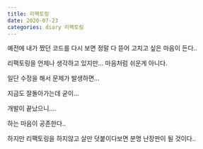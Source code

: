 ```yaml
---
title: 리팩토링
date: 2020-07-23
categories: diary 리팩토링
---
```

예전에 내가 짰던 코드를 다시 보면 정말 다 뜯어 고치고 싶은 마음이 든다..

리팩토링을 언제나 생각하고 있지만... 마음처럼 쉬운게 아니다.

일단 수정을 해서 문제가 발생하면...

지금도 잘돌아가는데 굳이...

개발이 끝났으니....

하는 마음이 공존한다..

하지만 리팩토링을 하지않고 살만 덧붙이다보면 분명 난장판이 될 것이다..